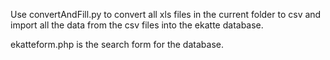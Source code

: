 Use convertAndFill.py to convert all xls files in the current folder to csv and import all the data from the csv files into the ekatte database.

ekatteform.php is the search form for the database.
